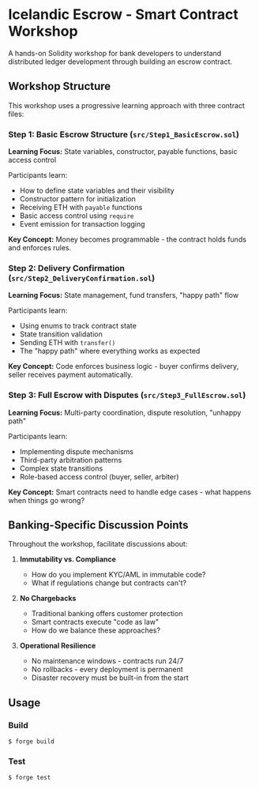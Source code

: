 # Icelandic Escrow - Smart Contract Workshop

A hands-on Solidity workshop for bank developers to understand distributed ledger development through building an escrow contract.

## Workshop Structure

This workshop uses a progressive learning approach with three contract files:

### Step 1: Basic Escrow Structure (`src/Step1_BasicEscrow.sol`)
**Learning Focus:** State variables, constructor, payable functions, basic access control

Participants learn:
- How to define state variables and their visibility
- Constructor pattern for initialization
- Receiving ETH with `payable` functions
- Basic access control using `require`
- Event emission for transaction logging

**Key Concept:** Money becomes programmable - the contract holds funds and enforces rules.

### Step 2: Delivery Confirmation (`src/Step2_DeliveryConfirmation.sol`)
**Learning Focus:** State management, fund transfers, "happy path" flow

Participants learn:
- Using enums to track contract state
- State transition validation
- Sending ETH with `transfer()`
- The "happy path" where everything works as expected

**Key Concept:** Code enforces business logic - buyer confirms delivery, seller receives payment automatically.

### Step 3: Full Escrow with Disputes (`src/Step3_FullEscrow.sol`)
**Learning Focus:** Multi-party coordination, dispute resolution, "unhappy path"

Participants learn:
- Implementing dispute mechanisms
- Third-party arbitration patterns
- Complex state transitions
- Role-based access control (buyer, seller, arbiter)

**Key Concept:** Smart contracts need to handle edge cases - what happens when things go wrong?

## Banking-Specific Discussion Points

Throughout the workshop, facilitate discussions about:

1. **Immutability vs. Compliance**
   - How do you implement KYC/AML in immutable code?
   - What if regulations change but contracts can't?

2. **No Chargebacks**
   - Traditional banking offers customer protection
   - Smart contracts execute "code as law"
   - How do we balance these approaches?

3. **Operational Resilience**
   - No maintenance windows - contracts run 24/7
   - No rollbacks - every deployment is permanent
   - Disaster recovery must be built-in from the start

## Usage

### Build

```shell
$ forge build
```

### Test

```shell
$ forge test
```
